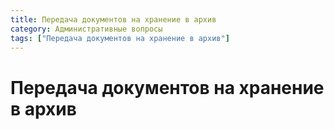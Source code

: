 ```yaml
---
title: Передача документов на хранение в архив
category: Административные вопросы
tags: ["Передача документов на хранение в архив"]
---
```

# Передача документов на хранение в архив
